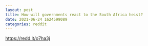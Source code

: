 ```yaml
--- 
layout: post 
title: How will governments react to the South Africa heist? 
date: 2021-06-24 1624599089 
categories: reddit 
--- 
```

https://redd.it/o7ha3j